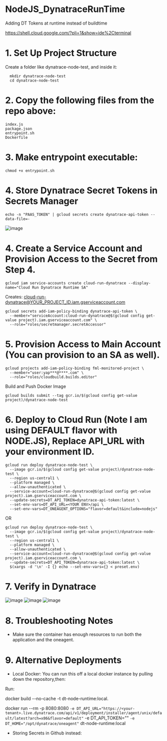 # NodeJS_DynatraceRunTime
Adding DT Tokens at runtime instead of buildtime

https://shell.cloud.google.com/?pli=1&show=ide%2Cterminal

# 1. Set Up Project Structure
Create a folder like dynatrace-node-test, and inside it:

````
  mkdir dynatrace-node-test
  cd dynatrace-node-test

````

# 2. Copy the following files from the repo above:

````
index.js
package.json
entrypoint.sh
Dockerfile
````

# 3. Make entrypoint executable:

````
chmod +x entrypoint.sh
````

# 4. Store Dynatrace Secret Tokens in Secrets Manager

````
echo -n "PAAS_TOKEN" | gcloud secrets create dynatrace-api-token --data-file=-
````

![image](https://github.com/user-attachments/assets/6eca4a05-aa41-463b-a714-cd93b8e7ab77)

# 4. Create a Service Account and Provision Access to the Secret from Step 4.

````
gcloud iam service-accounts create cloud-run-dynatrace --display-name="Cloud Run Dynatrace Runtime SA"

````
Creates: cloud-run-dynatrace@YOUR_PROJECT_ID.iam.gserviceaccount.com

````
gcloud secrets add-iam-policy-binding dynatrace-api-token \
  --member="serviceAccount:cloud-run-dynatrace@$(gcloud config get-value project).iam.gserviceaccount.com" \
  --role="roles/secretmanager.secretAccessor"

````

# 5. Provision Access to Main Account (You can provision to an SA as well).

````
gcloud projects add-iam-policy-binding fml-monitored-project \
  --member="user:yap***@****.com" \
  --role="roles/cloudbuild.builds.editor"
````

Build and Push Docker Image

````
gcloud builds submit --tag gcr.io/$(gcloud config get-value project)/dynatrace-node-test
````

# 6. Deploy to Cloud Run (Note I am using DEFAULT flavor with NODE.JS), Replace API_URL with your environment ID.

````
gcloud run deploy dynatrace-node-test \
  --image gcr.io/$(gcloud config get-value project)/dynatrace-node-test \
  --region us-central1 \
  --platform managed \
  --allow-unauthenticated \
  --service-account=cloud-run-dynatrace@$(gcloud config get-value project).iam.gserviceaccount.com \
  --update-secrets=DT_API_TOKEN=dynatrace-api-token:latest \
  --set-env-vars=DT_API_URL=<YOUR ENV>/api \
  --set-env-vars=DT_ONEAGENT_OPTIONS="flavor=default&include=nodejs"
````

OR

````
gcloud run deploy dynatrace-node-test \
  --image gcr.io/$(gcloud config get-value project)/dynatrace-node-test \
  --region us-central1 \
  --platform managed \
  --allow-unauthenticated \
  --service-account=cloud-run-dynatrace@$(gcloud config get-value project).iam.gserviceaccount.com \
  --update-secrets=DT_API_TOKEN=dynatrace-api-token:latest \
  $(xargs -d '\n' -I {} echo --set-env-vars={} < preset.env)
````

# 7. Verify in Dynatrace

![image](https://github.com/user-attachments/assets/a0f4f58f-0d76-46e7-b405-ef2cb332fb36)
![image](https://github.com/user-attachments/assets/3fad0782-027f-4b61-9cc9-fb6c19b10441)
![image](https://github.com/user-attachments/assets/cd250149-ef89-46f7-be99-f84c9f3560f2)

# 8. Troubleshooting Notes

- Make sure the container has enough resources to run both the application and the oneagent.

# 9. Alternative Deployments

- Local Docker: You can run this off a local docker instance by pulling down the repository,then:

Run: 

docker build --no-cache -t dt-node-runtime:local. 

docker run --rm -p 8080:8080 `
  -e DT_API_URL="https://<your-tenant>.live.dynatrace.com/api/v1/deployment/installer/agent/unix/default/latest?arch=x86&flavor=default" `
  -e DT_API_TOKEN="<your-paas-token>" `
  -e DT_HOME="/opt/dynatrace/oneagent" `
  dt-node-runtime:local

- Storing Secrets in Github instead:




